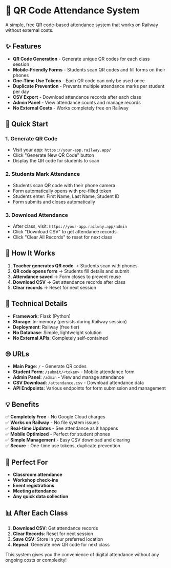 # 📱 QR Code Attendance System

A simple, free QR code-based attendance system that works on Railway without external costs.

## ✨ Features

- **QR Code Generation** - Generate unique QR codes for each class session
- **Mobile-Friendly Forms** - Students scan QR codes and fill forms on their phones
- **One-Time Use Tokens** - Each QR code can only be used once
- **Duplicate Prevention** - Prevents multiple attendance marks per student per day
- **CSV Export** - Download attendance records after each class
- **Admin Panel** - View attendance counts and manage records
- **No External Costs** - Works completely free on Railway

## 🚀 Quick Start

### 1. **Generate QR Code**
- Visit your app: `https://your-app.railway.app/`
- Click "Generate New QR Code" button
- Display the QR code for students to scan

### 2. **Students Mark Attendance**
- Students scan QR code with their phone camera
- Form automatically opens with pre-filled token
- Students enter: First Name, Last Name, Student ID
- Form submits and closes automatically

### 3. **Download Attendance**
- After class, visit: `https://your-app.railway.app/admin`
- Click "Download CSV" to get attendance records
- Click "Clear All Records" to reset for next class

## 📱 How It Works

1. **Teacher generates QR code** → Students scan with phones
2. **QR code opens form** → Students fill details and submit
3. **Attendance saved** → Form closes to prevent reuse
4. **Download CSV** → Get attendance records after class
5. **Clear records** → Reset for next session

## 🔧 Technical Details

- **Framework**: Flask (Python)
- **Storage**: In-memory (persists during Railway session)
- **Deployment**: Railway (free tier)
- **No Database**: Simple, lightweight solution
- **No External APIs**: Completely self-contained

## 🌐 URLs

- **Main Page**: `/` - Generate QR codes
- **Student Form**: `/submit/<token>` - Mobile attendance form
- **Admin Panel**: `/admin` - View and manage attendance
- **CSV Download**: `/attendance.csv` - Download attendance data
- **API Endpoints**: Various endpoints for form submission and management

## 💡 Benefits

✅ **Completely Free** - No Google Cloud charges  
✅ **Works on Railway** - No file system issues  
✅ **Real-time Updates** - See attendance as it happens  
✅ **Mobile Optimized** - Perfect for student phones  
✅ **Simple Management** - Easy CSV download and clearing  
✅ **Secure** - One-time use tokens, duplicate prevention  

## 🎯 Perfect For

- **Classroom attendance**
- **Workshop check-ins**
- **Event registrations**
- **Meeting attendance**
- **Any quick data collection**

## 📊 After Each Class

1. **Download CSV**: Get attendance records
2. **Clear Records**: Reset for next session
3. **Save CSV**: Store in your preferred location
4. **Repeat**: Generate new QR code for next class

This system gives you the convenience of digital attendance without any ongoing costs or complexity!
